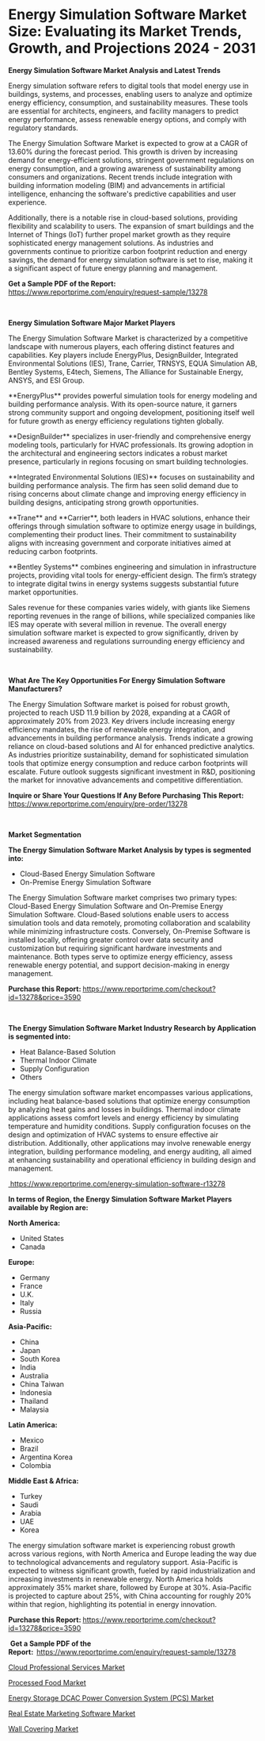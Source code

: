 <p><h1>Energy Simulation Software Market Size: Evaluating its Market Trends, Growth, and Projections 2024 - 2031</h1></p><p><strong>Energy Simulation Software Market Analysis and Latest Trends</strong></p>
<p><p>Energy simulation software refers to digital tools that model energy use in buildings, systems, and processes, enabling users to analyze and optimize energy efficiency, consumption, and sustainability measures. These tools are essential for architects, engineers, and facility managers to predict energy performance, assess renewable energy options, and comply with regulatory standards.</p><p>The Energy Simulation Software Market is expected to grow at a CAGR of 13.60% during the forecast period. This growth is driven by increasing demand for energy-efficient solutions, stringent government regulations on energy consumption, and a growing awareness of sustainability among consumers and organizations. Recent trends include integration with building information modeling (BIM) and advancements in artificial intelligence, enhancing the software's predictive capabilities and user experience.</p><p>Additionally, there is a notable rise in cloud-based solutions, providing flexibility and scalability to users. The expansion of smart buildings and the Internet of Things (IoT) further propel market growth as they require sophisticated energy management solutions. As industries and governments continue to prioritize carbon footprint reduction and energy savings, the demand for energy simulation software is set to rise, making it a significant aspect of future energy planning and management.</p></p>
<p><strong>Get a Sample PDF of the Report:&nbsp;</strong> <a href="https://www.reportprime.com/enquiry/request-sample/13278?utm_campaign=1994&utm_medium=2&utm_source=Github&utm_content=ia&utm_term=25122024&utm_id=energy-simulation-software">https://www.reportprime.com/enquiry/request-sample/13278</a></p>
<p>&nbsp;</p>
<p><strong>Energy Simulation Software Major Market Players</strong></p>
<p><p>The Energy Simulation Software Market is characterized by a competitive landscape with numerous players, each offering distinct features and capabilities. Key players include EnergyPlus, DesignBuilder, Integrated Environmental Solutions (IES), Trane, Carrier, TRNSYS, EQUA Simulation AB, Bentley Systems, E4tech, Siemens, The Alliance for Sustainable Energy, ANSYS, and ESI Group.</p><p>**EnergyPlus** provides powerful simulation tools for energy modeling and building performance analysis. With its open-source nature, it garners strong community support and ongoing development, positioning itself well for future growth as energy efficiency regulations tighten globally.</p><p>**DesignBuilder** specializes in user-friendly and comprehensive energy modeling tools, particularly for HVAC professionals. Its growing adoption in the architectural and engineering sectors indicates a robust market presence, particularly in regions focusing on smart building technologies.</p><p>**Integrated Environmental Solutions (IES)** focuses on sustainability and building performance analysis. The firm has seen solid demand due to rising concerns about climate change and improving energy efficiency in building designs, anticipating strong growth opportunities.</p><p>**Trane** and **Carrier**, both leaders in HVAC solutions, enhance their offerings through simulation software to optimize energy usage in buildings, complementing their product lines. Their commitment to sustainability aligns with increasing government and corporate initiatives aimed at reducing carbon footprints.</p><p>**Bentley Systems** combines engineering and simulation in infrastructure projects, providing vital tools for energy-efficient design. The firm’s strategy to integrate digital twins in energy systems suggests substantial future market opportunities.</p><p>Sales revenue for these companies varies widely, with giants like Siemens reporting revenues in the range of billions, while specialized companies like IES may operate with several million in revenue. The overall energy simulation software market is expected to grow significantly, driven by increased awareness and regulations surrounding energy efficiency and sustainability.</p></p>
<p>&nbsp;</p>
<p><strong>What Are The Key Opportunities For Energy Simulation Software Manufacturers?</strong></p>
<p><p>The Energy Simulation Software market is poised for robust growth, projected to reach USD 11.9 billion by 2028, expanding at a CAGR of approximately 20% from 2023. Key drivers include increasing energy efficiency mandates, the rise of renewable energy integration, and advancements in building performance analysis. Trends indicate a growing reliance on cloud-based solutions and AI for enhanced predictive analytics. As industries prioritize sustainability, demand for sophisticated simulation tools that optimize energy consumption and reduce carbon footprints will escalate. Future outlook suggests significant investment in R&D, positioning the market for innovative advancements and competitive differentiation.</p></p>
<p><strong>Inquire or Share Your Questions If Any Before Purchasing This Report:</strong> <a href="https://www.reportprime.com/enquiry/pre-order/13278?utm_campaign=1994&utm_medium=2&utm_source=Github&utm_content=ia&utm_term=25122024&utm_id=energy-simulation-software">https://www.reportprime.com/enquiry/pre-order/13278</a></p>
<p>&nbsp;</p>
<p><strong>Market Segmentation</strong></p>
<p><strong>The Energy Simulation Software Market Analysis by types is segmented into:</strong></p>
<p><ul><li>Cloud-Based Energy Simulation Software</li><li>On-Premise Energy Simulation Software</li></ul></p>
<p><p>The Energy Simulation Software market comprises two primary types: Cloud-Based Energy Simulation Software and On-Premise Energy Simulation Software. Cloud-Based solutions enable users to access simulation tools and data remotely, promoting collaboration and scalability while minimizing infrastructure costs. Conversely, On-Premise Software is installed locally, offering greater control over data security and customization but requiring significant hardware investments and maintenance. Both types serve to optimize energy efficiency, assess renewable energy potential, and support decision-making in energy management.</p></p>
<p><strong>Purchase this Report:&nbsp;</strong><a href="https://www.reportprime.com/checkout?id=13278&price=3590&utm_campaign=1994&utm_medium=2&utm_source=Github&utm_content=ia&utm_term=25122024&utm_id=energy-simulation-software">https://www.reportprime.com/checkout?id=13278&price=3590</a></p>
<p>&nbsp;</p>
<p><strong>The Energy Simulation Software Market Industry Research by Application is segmented into:</strong></p>
<p><ul><li>Heat Balance-Based Solution</li><li>Thermal Indoor Climate</li><li>Supply Configuration</li><li>Others</li></ul></p>
<p><p>The energy simulation software market encompasses various applications, including heat balance-based solutions that optimize energy consumption by analyzing heat gains and losses in buildings. Thermal indoor climate applications assess comfort levels and energy efficiency by simulating temperature and humidity conditions. Supply configuration focuses on the design and optimization of HVAC systems to ensure effective air distribution. Additionally, other applications may involve renewable energy integration, building performance modeling, and energy auditing, all aimed at enhancing sustainability and operational efficiency in building design and management.</p></p>
<p><a href="https://www.reportprime.com/energy-simulation-software-r13278?utm_campaign=1994&utm_medium=2&utm_source=Github&utm_content=ia&utm_term=25122024&utm_id=energy-simulation-software">&nbsp;https://www.reportprime.com/energy-simulation-software-r13278</a></p>
<p><strong>In terms of Region, the Energy Simulation Software Market Players available by Region are:</strong></p>
<p>
    <p> <strong> North America: </strong>
        <ul>
            <li>United States</li>
            <li>Canada</li>
        </ul>
        </p> 
    <p> <strong> Europe: </strong>
        <ul>
            <li>Germany</li>
            <li>France</li>
            <li>U.K.</li>
            <li>Italy</li>
            <li>Russia</li>
        </ul>
        </p> 
    <p> <strong> Asia-Pacific: </strong>
        <ul>
            <li>China</li>
            <li>Japan</li>
            <li>South Korea</li>
            <li>India</li>
            <li>Australia</li>
            <li>China Taiwan</li>
            <li>Indonesia</li>
            <li>Thailand</li>
            <li>Malaysia</li>
        </ul>
        </p> 
    <p> <strong> Latin America: </strong>
        <ul>
            <li>Mexico</li>
            <li>Brazil</li>
            <li>Argentina Korea</li>
            <li>Colombia</li>
        </ul>
        </p> 
    <p> <strong> Middle East & Africa: </strong>
        <ul>
            <li>Turkey</li>
            <li>Saudi</li>
            <li>Arabia</li>
            <li>UAE</li>
            <li>Korea</li>
        </ul>
    </p>
    </p>
<p><p>The energy simulation software market is experiencing robust growth across various regions, with North America and Europe leading the way due to technological advancements and regulatory support. Asia-Pacific is expected to witness significant growth, fueled by rapid industrialization and increasing investments in renewable energy. North America holds approximately 35% market share, followed by Europe at 30%. Asia-Pacific is projected to capture about 25%, with China accounting for roughly 20% within that region, highlighting its potential in energy innovation.</p></p>
<p><strong>Purchase this Report: </strong><a href="https://www.reportprime.com/checkout?id=13278&price=3590&utm_campaign=1994&utm_medium=2&utm_source=Github&utm_content=ia&utm_term=25122024&utm_id=energy-simulation-software">https://www.reportprime.com/checkout?id=13278&price=3590</a></p>
<p>&nbsp;<strong>Get a Sample PDF of the Report:&nbsp;&nbsp;</strong><a href="https://www.reportprime.com/enquiry/request-sample/13278?utm_campaign=1994&utm_medium=2&utm_source=Github&utm_content=ia&utm_term=25122024&utm_id=energy-simulation-software">https://www.reportprime.com/enquiry/request-sample/13278</a></p>
<p><strong></strong></p>
<p><p><a href="https://www.linkedin.com/pulse/detailed-examination-cloud-professional-services-market-macro-q35gc?utm_campaign=1994&utm_medium=2&utm_source=Github&utm_content=ia&utm_term=25122024&utm_id=energy-simulation-software">Cloud Professional Services Market</a></p><p><a href="https://www.linkedin.com/pulse/in-depth-understanding-processed-food-market-size-growth-cagr-79mwe?utm_campaign=1994&utm_medium=2&utm_source=Github&utm_content=ia&utm_term=25122024&utm_id=energy-simulation-software">Processed Food Market</a></p><p><a href="https://github.com/juniordelafrance/Market-Research-Report-List-5/blob/main/energy-storage-dcac-power-conversion-system-pcs-market.md?utm_campaign=1994&utm_medium=2&utm_source=Github&utm_content=ia&utm_term=25122024&utm_id=energy-simulation-software">Energy Storage DCAC Power Conversion System (PCS) Market</a></p><p><a href="https://www.linkedin.com/pulse/strategic-analysis-real-estate-marketing-software-market-2024-2031-q4xlc?utm_campaign=1994&utm_medium=2&utm_source=Github&utm_content=ia&utm_term=25122024&utm_id=energy-simulation-software">Real Estate Marketing Software Market</a></p><p><a href="https://www.linkedin.com/pulse/rev-athenaur-okk4f?utm_campaign=1994&utm_medium=2&utm_source=Github&utm_content=ia&utm_term=25122024&utm_id=energy-simulation-software">Wall Covering Market</a></p></p>
